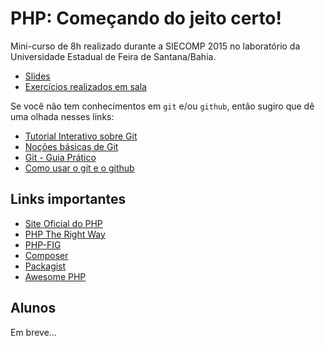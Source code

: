 # PHP: Começando do jeito certo!
Mini-curso de 8h realizado durante a SIECOMP 2015 no laboratório da Universidade Estadual de Feira de Santana/Bahia.

* [Slides](https://speakerdeck.com/jonataa/php-comecando-do-jeito-certo)
* [Exercícios realizados em sala](https://github.com/jonataa/php-siecomp-2015/tree/master/exemplos)

Se você não tem conhecimentos em ```git``` e/ou ```github```, então sugiro que dê uma olhada nesses links:

* [Tutorial Interativo sobre Git](https://try.github.io/)
* [Noções básicas de Git](http://git-scm.com/book/pt-br/v1/Primeiros-passos-No%C3%A7%C3%B5es-B%C3%A1sicas-de-Git)
* [Git - Guia Prático](http://rogerdudler.github.io/git-guide/index.pt_BR.html)
* [Como usar o git e o github](http://codexico.com.br/blog/linux/tutorial-simples-como-usar-o-git-e-o-github/)

## Links importantes

* [Site Oficial do PHP](http://php.net/)
* [PHP The Right Way](http://www.phptherightway.com/)
* [PHP-FIG](http://www.php-fig.org/)
* [Composer](https://getcomposer.org/) 
* [Packagist](https://packagist.org/)
* [Awesome PHP](https://github.com/ziadoz/awesome-php)

## Alunos

Em breve...